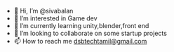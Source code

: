 - 👋 Hi, I’m @sivabalan
- 👀 I’m interested in Game dev
- 🌱 I’m currently learning unity,blender,front end 
- 💞️ I’m looking to collaborate on some startup projects 
- 📫 How to reach me dsbtechtamil@gmail.com


<!---
sivabalanorramkumar/sivabalanorramkumar is a ✨ special ✨ repository because its `README.md` (this file) appears on your GitHub profile.
You can click the Preview link to take a look at your changes.
--->
